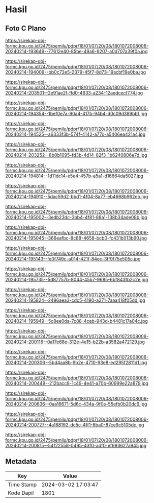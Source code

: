 # Hasil

## Foto C Plano

https://sirekap-obj-formc.kpu.go.id/2475/pemilu/pdpr/18/01/07/20/08/1801072008006-20240214-193649--77612e40-85be-49a6-9207-a0d707a39f0a.jpg

https://sirekap-obj-formc.kpu.go.id/2475/pemilu/pdpr/18/01/07/20/08/1801072008006-20240214-194009--bb0c72e5-2379-45f7-8d73-19acbf19e0ba.jpg

https://sirekap-obj-formc.kpu.go.id/2475/pemilu/pdpr/18/01/07/20/08/1801072008006-20240214-203501--2e91ae2f-ffd0-4633-a234-12aedcecf774.jpg

https://sirekap-obj-formc.kpu.go.id/2475/pemilu/pdpr/18/01/07/20/08/1801072008006-20240214-194354--1bef0e7a-90a4-417b-94b4-d0c09d389bb1.jpg

https://sirekap-obj-formc.kpu.go.id/2475/pemilu/pdpr/18/01/07/20/08/1801072008006-20240214-194525--a6333f3b-574f-4142-a77c-a5406ea421a4.jpg

https://sirekap-obj-formc.kpu.go.id/2475/pemilu/pdpr/18/01/07/20/08/1801072008006-20240214-203252--8b0b1095-fd3b-4d14-82f3-1b6240806e7d.jpg

https://sirekap-obj-formc.kpu.go.id/2475/pemilu/pdpr/18/01/07/20/08/1801072008006-20240214-194814--1d11dc14-e5e4-457b-a5a1-d16664da5027.jpg

https://sirekap-obj-formc.kpu.go.id/2475/pemilu/pdpr/18/01/07/20/08/1801072008006-20240214-194910--5dac59d2-bbd1-4f04-8a77-eb4668b962eb.jpg

https://sirekap-obj-formc.kpu.go.id/2475/pemilu/pdpr/18/01/07/20/08/1801072008006-20240214-195002--3edb23dc-3bb4-4f81-88a1-138b34ade08b.jpg

https://sirekap-obj-formc.kpu.go.id/2475/pemilu/pdpr/18/01/07/20/08/1801072008006-20240214-195045--366eafbc-8c88-4658-bcb0-fc431b013b90.jpg

https://sirekap-obj-formc.kpu.go.id/2475/pemilu/pdpr/18/01/07/20/08/1801072008006-20240214-195143--fe0f749c-a014-421f-84ec-3ff9f75e505c.jpg

https://sirekap-obj-formc.kpu.go.id/2475/pemilu/pdpr/18/01/07/20/08/1801072008006-20240214-195735--5d87757b-8044-45b7-9685-6bf843fb2c2e.jpg

https://sirekap-obj-formc.kpu.go.id/2475/pemilu/pdpr/18/01/07/20/08/1801072008006-20240214-195824--2496aea3-cdc5-4190-a271-7aaa418f05dd.jpg

https://sirekap-obj-formc.kpu.go.id/2475/pemilu/pdpr/18/01/07/20/08/1801072008006-20240214-195949--5c8ee0da-7c88-4ceb-943d-b4481c17a04c.jpg

https://sirekap-obj-formc.kpu.go.id/2475/pemilu/pdpr/18/01/07/20/08/1801072008006-20240214-200116--0a17e68e-312e-4e15-b22b-a3582a472129.jpg

https://sirekap-obj-formc.kpu.go.id/2475/pemilu/pdpr/18/01/07/20/08/1801072008006-20240214-200306--5bd4aa8b-9b2e-4710-93e8-ed295f2811d1.jpg

https://sirekap-obj-formc.kpu.go.id/2475/pemilu/pdpr/18/01/07/20/08/1801072008006-20240214-200449--212bacc8-1c49-4e41-a70b-60999e22a879.jpg

https://sirekap-obj-formc.kpu.go.id/2475/pemilu/pdpr/18/01/07/20/08/1801072008006-20240214-200636--0aa16671-5d6c-434a-9f0e-55efb0b20dc9.jpg

https://sirekap-obj-formc.kpu.go.id/2475/pemilu/pdpr/18/01/07/20/08/1801072008006-20240214-200727--4a188192-dc5c-4ff1-8ba0-87ce9c5105dc.jpg

https://sirekap-obj-formc.kpu.go.id/2475/pemilu/pdpr/18/01/07/20/08/1801072008006-20240214-200815--54f22558-0495-43f0-adf0-ef993627a945.jpg


## Metadata

| Key        | Value               |
| ---------- | ------------------- |
| Time Stamp | 2024-03-02 17:03:47 |
| Kode Dapil | 1801                |



